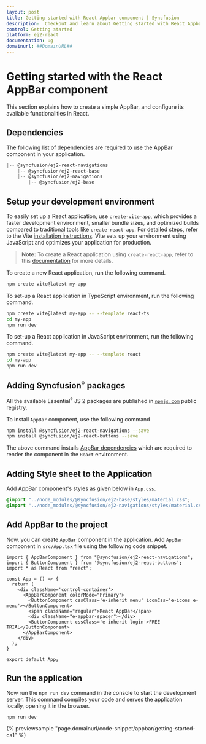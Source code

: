 ```yaml
---
layout: post
title: Getting started with React Appbar component | Syncfusion
description:  Checkout and learn about Getting started with React Appbar component of Syncfusion Essential JS 2 and more details.
control: Getting started 
platform: ej2-react
documentation: ug
domainurl: ##DomainURL##
---
```


# Getting started with the React AppBar component

This section explains how to create a simple AppBar, and configure its available functionalities in React.

## Dependencies

The following list of dependencies are required to use the AppBar component in your application.

```javascript
|-- @syncfusion/ej2-react-navigations
    |-- @syncfusion/ej2-react-base
    |-- @syncfusion/ej2-navigations
        |-- @syncfusion/ej2-base
```

## Setup your development environment

To easily set up a React application, use `create-vite-app`, which provides a faster development environment, smaller bundle sizes, and optimized builds compared to traditional tools like `create-react-app`. For detailed steps, refer to the Vite [installation instructions](https://vitejs.dev/guide/). Vite sets up your environment using JavaScript and optimizes your application for production.

> **Note:**  To create a React application using `create-react-app`, refer to this [documentation](https://ej2.syncfusion.com/react/documentation/getting-started/create-app) for more details.

To create a new React application, run the following command.

```bash
npm create vite@latest my-app
```
To set-up a React application in TypeScript environment, run the following command.

```bash
npm create vite@latest my-app -- --template react-ts
cd my-app
npm run dev
```
To set-up a React application in JavaScript environment, run the following command.

```bash
npm create vite@latest my-app -- --template react
cd my-app
npm run dev
```

## Adding Syncfusion<sup style="font-size:70%">&reg;</sup> packages

All the available Essential<sup style="font-size:70%">&reg;</sup> JS 2 packages are published in [`npmjs.com`](https://www.npmjs.com/~syncfusionorg) public registry.

To install `AppBar` component, use the following command

```bash
npm install @syncfusion/ej2-react-navigations --save
npm install @syncfusion/ej2-react-buttons --save

```

The above command installs [AppBar dependencies](./getting-started#dependencies)
which are required to render the component in the `React` environment.

## Adding Style sheet to the Application

Add AppBar component's styles as given below in `App.css`.

```css
@import "../node_modules/@syncfusion/ej2-base/styles/material.css";
@import "../node_modules/@syncfusion/ej2-navigations/styles/material.css";
```

## Add AppBar to the project

Now, you can create `AppBar` component in the application. Add `AppBar` component in `src/App.tsx` file using the following code snippet.



```tsx
import { AppBarComponent } from "@syncfusion/ej2-react-navigations";
import { ButtonComponent } from '@syncfusion/ej2-react-buttons';
import * as React from "react";

const App = () => {
  return (
    <div className='control-container'>
      <AppBarComponent colorMode="Primary">
        <ButtonComponent cssClass='e-inherit menu' iconCss='e-icons e-menu'></ButtonComponent>
        <span className="regular">React AppBar</span>
        <div className="e-appbar-spacer"></div>
        <ButtonComponent cssClass='e-inherit login'>FREE TRIAL</ButtonComponent>
      </AppBarComponent>
    </div>
  );
}

export default App;
```

## Run the application

Now run the `npm run dev` command in the console to start the development server. This command compiles your code and serves the application locally, opening it in the browser.

```
npm run dev
```

 {% previewsample "page.domainurl/code-snippet/appbar/getting-started-cs1" %}